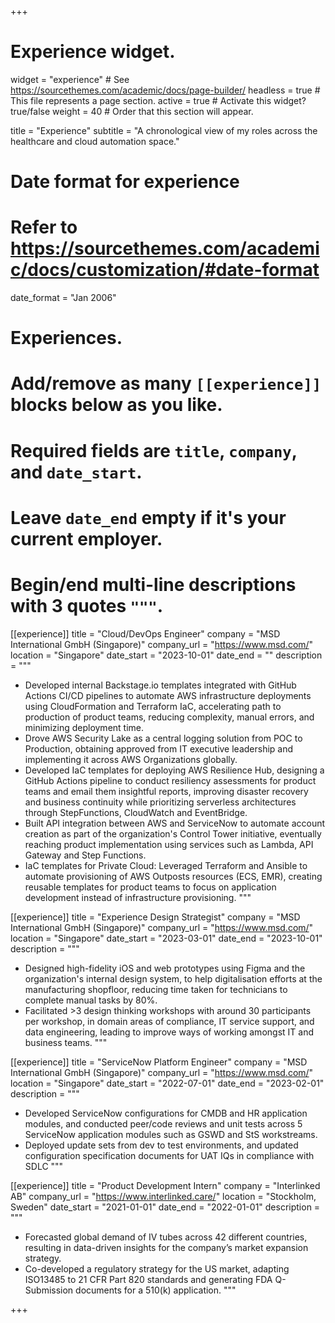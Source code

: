 +++
# Experience widget.
widget = "experience"  # See https://sourcethemes.com/academic/docs/page-builder/
headless = true  # This file represents a page section.
active = true  # Activate this widget? true/false
weight = 40  # Order that this section will appear.

title = "Experience"
subtitle = "A chronological view of my roles across the healthcare and cloud automation space."

# Date format for experience
#   Refer to https://sourcethemes.com/academic/docs/customization/#date-format
date_format = "Jan 2006"

# Experiences.
#   Add/remove as many `[[experience]]` blocks below as you like.
#   Required fields are `title`, `company`, and `date_start`.
#   Leave `date_end` empty if it's your current employer.
#   Begin/end multi-line descriptions with 3 quotes `"""`.

[[experience]]
  title = "Cloud/DevOps Engineer"
  company = "MSD International GmbH (Singapore)"
  company_url = "https://www.msd.com/"
  location = "Singapore"
  date_start = "2023-10-01"
  date_end = ""
  description = """
  * Developed internal Backstage.io templates integrated with GitHub Actions CI/CD pipelines to automate AWS infrastructure deployments using CloudFormation and Terraform IaC, accelerating path to production of product teams, reducing complexity, manual errors, and minimizing deployment time.
  * Drove AWS Security Lake as a central logging solution from POC to Production, obtaining approved from IT executive leadership and implementing it across AWS Organizations globally.
  * Developed IaC templates for deploying AWS Resilience Hub, designing a GitHub Actions pipeline to conduct resiliency assessments for product teams and email them insightful reports, improving disaster recovery and business continuity while prioritizing serverless architectures through StepFunctions, CloudWatch and EventBridge.
  * Built API integration between AWS and ServiceNow to automate account creation as part of the organization's Control Tower initiative, eventually reaching product implementation using services such as Lambda, API Gateway and Step Functions.
  * IaC templates for Private Cloud: Leveraged Terraform and Ansible to automate provisioning of AWS Outposts resources (ECS, EMR), creating reusable templates for product teams to focus on application development instead of infrastructure provisioning.
  """

[[experience]]
  title = "Experience Design Strategist"
  company = "MSD International GmbH (Singapore)"
  company_url = "https://www.msd.com/"
  location = "Singapore"
  date_start = "2023-03-01"
  date_end = "2023-10-01"
  description = """
  * Designed high-fidelity iOS and web prototypes using Figma and the organization's internal design system, to help digitalisation efforts at the manufacturing shopfloor, reducing time taken for technicians to complete manual tasks by 80%.
  * Facilitated >3 design thinking workshops with around 30 participants per workshop, in domain areas of compliance, IT service support, and data engineering, leading to improve ways of working amongst IT and business teams.
  """

[[experience]]
  title = "ServiceNow Platform Engineer"
  company = "MSD International GmbH (Singapore)"
  company_url = "https://www.msd.com/"
  location = "Singapore"
  date_start = "2022-07-01"
  date_end = "2023-02-01"
  description = """
  * Developed ServiceNow configurations for CMDB and HR application modules, and conducted peer/code reviews and unit tests across 5 ServiceNow application modules such as GSWD and StS workstreams.
  * Deployed update sets from dev to test environments, and updated configuration specification documents for UAT IQs in compliance with SDLC
  """

[[experience]]
  title = "Product Development Intern"
  company = "Interlinked AB"
  company_url = "https://www.interlinked.care/"
  location = "Stockholm, Sweden"
  date_start = "2021-01-01"
  date_end = "2022-01-01"
  description = """
  * Forecasted global demand of IV tubes across 42 different countries, resulting in data-driven insights for the company’s market expansion strategy. 
  * Co-developed a regulatory strategy for the US market, adapting ISO13485 to 21 CFR Part 820 standards and generating FDA Q-Submission documents for a 510(k) application.
  """
  
+++
